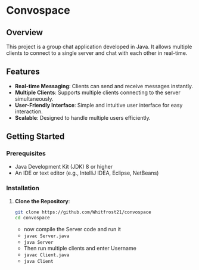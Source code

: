 # Convospace 

## Overview
This project is a group chat application developed in Java. It allows multiple clients to connect to a single server and chat with each other in real-time.

## Features
- **Real-time Messaging**: Clients can send and receive messages instantly.
- **Multiple Clients**: Supports multiple clients connecting to the server simultaneously.
- **User-Friendly Interface**: Simple and intuitive user interface for easy interaction.
- **Scalable**: Designed to handle multiple users efficiently.

## Getting Started


### Prerequisites
- Java Development Kit (JDK) 8 or higher
- An IDE or text editor (e.g., IntelliJ IDEA, Eclipse, NetBeans)

### Installation
1. **Clone the Repository**:
   ```bash
   git clone https://github.com/Whitfrost21/convospace
   cd convospace
   ```
   - now compile the Server code and run it
   - `javac Server.java`
   - `java Server`
   - Then run multiple clients and enter Username
   - `javac Client.java`
   - `java Client`

###
